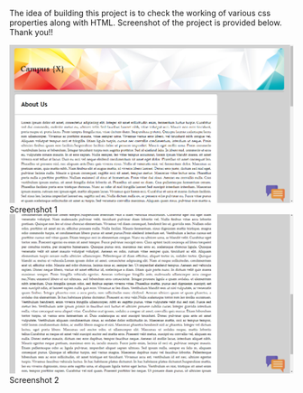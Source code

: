 The idea of building this project is to check the working of various css properties along with HTML.
Screenshot of the project is provided below. Thank you!!





![Alt text](Images/Sc1.png?raw=true "Picture 1")
Screenshot 1
![Alt text](Images/Sc2.png?raw=true "Picture 2")
Screenshot 2